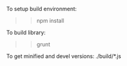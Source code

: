 To setup build environment:
>> npm install

To build library:
>> grunt

To get minified and devel versions:
./build/*.js